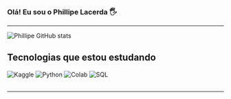 
### Olá! Eu sou o Phillipe Lacerda 🖐️
----------------------------------------------------------------------------------------------------------------------------------------------------------------
![Phillipe GitHub stats](https://github-readme-stats.vercel.app/api?username=devphillipe&show_icons=true&theme=synthwave)

## Tecnologias que estou estudando

<div style='display in line block'>
  <img  align= 'center' alt='Kaggle' src='https://img.shields.io/badge/Kaggle-20BEFF?style=for-the-badge&logo=Kaggle&logoColor=white'/>
  <img  align= 'center' alt='Python' src='https://img.shields.io/badge/Python-3776AB?style=for-the-badge&logo=python&logoColor=white'/>
  <img  align= 'center' alt='Colab' src='https://img.shields.io/badge/Colab-F9AB00?style=for-the-badge&logo=googlecolab&color=525252'/>
  <img  align= 'center' alt='SQL' src='https://img.shields.io/badge/SQLite-07405E?style=for-the-badge&logo=sqlite&logoColor=white'/>
</div><br>


----------------------------------------------------------------------------------------------------------------------------------------------------------------
